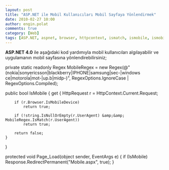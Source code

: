 ```yaml
---
layout: post
title: "ASP.NET ile Mobil Kullanıcıları Mobil Sayfaya Yönlendirmek"
date: 2010-02-27 10:00
author: engin.polat
comments: true
category: [Web]
tags: [ASP.NET, aspnet, browser, httpcontext, ismatch, ismobile, ismobiledevice, mobile, readonly, redirectpermanent, regez, request, response, static]
---
```

**ASP.NET 4.0** ile aşağıdaki kod yardımıyla mobil kullanıcıları algılayabilir ve uygulamanın mobil sayfasına yönlendirebilirsiniz;



private static readonly Regex MobileRegex = new Regex(@"(nokia|sonyericsson|blackberry|IPHONE|samsung|sec-|windows ce|motorola|mot-|up.b|midp-)", RegexOptions.IgnoreCase | RegexOptions.Compiled);

public bool IsMobile
{
    get
    {
        HttpRequest r = HttpContext.Current.Request;

        if (r.Browser.IsMobileDevice)
            return true;

        if (!string.IsNullOrEmpty(r.UserAgent) &amp;&amp; MobileRegex.IsMatch(r.UserAgent))
            return true;

        return false;
    }
}

protected void Page_Load(object sender, EventArgs e)
{
    if (IsMobile)
        Response.RedirectPermanent("Mobile.aspx", true);
}


